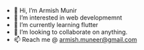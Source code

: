 - 👋 Hi, I’m Armish Munir
- 👀 I’m interested in web developmemnt
- 🌱 I’m currently learning flutter
- 💞️ I’m looking to collaborate on anything.
- 📫 Reach me @ armish.muneer@gmail.com

<!---
ArmishMunir/ArmishMunir is a ✨ special ✨ repository because its `README.md` (this file) appears on your GitHub profile.
You can click the Preview link to take a look at your changes.
--->

